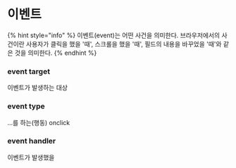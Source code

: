 # 이벤트

{% hint style="info" %}
이벤트\(event\)는 어떤 사건을 의미한다. 브라우저에서의 사건이란 사용자가 클릭을 했을 '때', 스크롤을 했을 '때', 필드의 내용을 바꾸었을 '때'와 같은 것을 의미한다.
{% endhint %}

### event target

이벤트가 발생하는 대상

### event type

...를 하는\(행동\) onclick

### event handler

이벤트가 발생했을 

